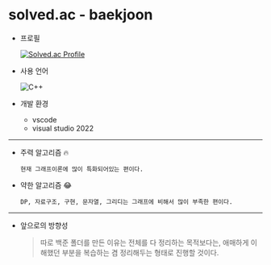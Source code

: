# solved.ac - baekjoon
* 프로필


    [![Solved.ac Profile](http://mazassumnida.wtf/api/v2/generate_badge?boj=devk011107th0)](https://solved.ac/devk011107th0/)

* 사용 언어
  
    ![C++](https://img.shields.io/badge/-C++-000000?logo=c%2B%2B&style=flat)

* 개발 환경
  * vscode
  * visual studio 2022

<hr>
  
* 주력 알고리즘 🔥

    ```현재 그래프이론에 많이 특화되어있는 편이다.```
* 약한 알고리즘 😂
  
    ```DP, 자료구조, 구현, 문자열, 그리디는 그래프에 비해서 많이 부족한 편이다.```

<hr>

*  앞으로의 방향성

    > 따로 백준 폴더를 만든 이유는 전체를 다 정리하는 목적보다는, 애매하게 이해했던 부분을 복습하는 겸 정리해두는 형태로 진행할 것이다. 